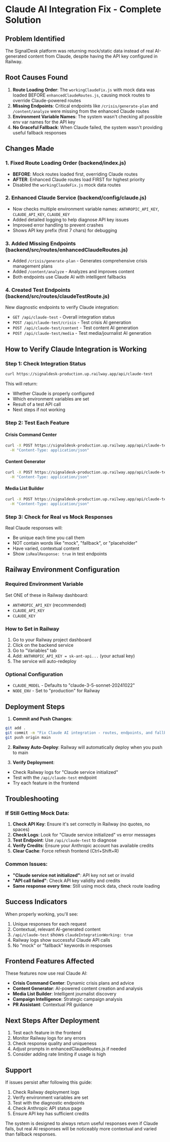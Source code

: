 # Claude AI Integration Fix - Complete Solution

## Problem Identified
The SignalDesk platform was returning mock/static data instead of real AI-generated content from Claude, despite having the API key configured in Railway.

## Root Causes Found
1. **Route Loading Order**: The `workingClaudeFix.js` with mock data was loaded BEFORE `enhancedClaudeRoutes.js`, causing mock routes to override Claude-powered routes
2. **Missing Endpoints**: Critical endpoints like `/crisis/generate-plan` and `/content/analyze` were missing from the enhanced Claude routes
3. **Environment Variable Names**: The system wasn't checking all possible env var names for the API key
4. **No Graceful Fallback**: When Claude failed, the system wasn't providing useful fallback responses

## Changes Made

### 1. Fixed Route Loading Order (backend/index.js)
- **BEFORE**: Mock routes loaded first, overriding Claude routes
- **AFTER**: Enhanced Claude routes load FIRST for highest priority
- Disabled the `workingClaudeFix.js` mock data routes

### 2. Enhanced Claude Service (backend/config/claude.js)
- Now checks multiple environment variable names: `ANTHROPIC_API_KEY`, `CLAUDE_API_KEY`, `CLAUDE_KEY`
- Added detailed logging to help diagnose API key issues
- Improved error handling to prevent crashes
- Shows API key prefix (first 7 chars) for debugging

### 3. Added Missing Endpoints (backend/src/routes/enhancedClaudeRoutes.js)
- Added `/crisis/generate-plan` - Generates comprehensive crisis management plans
- Added `/content/analyze` - Analyzes and improves content
- Both endpoints use Claude AI with intelligent fallbacks

### 4. Created Test Endpoints (backend/src/routes/claudeTestRoute.js)
New diagnostic endpoints to verify Claude integration:
- `GET /api/claude-test` - Overall integration status
- `POST /api/claude-test/crisis` - Test crisis AI generation
- `POST /api/claude-test/content` - Test content AI generation  
- `POST /api/claude-test/media` - Test media/journalist AI generation

## How to Verify Claude Integration is Working

### Step 1: Check Integration Status
```bash
curl https://signaldesk-production.up.railway.app/api/claude-test
```

This will return:
- Whether Claude is properly configured
- Which environment variables are set
- Result of a test API call
- Next steps if not working

### Step 2: Test Each Feature

#### Crisis Command Center
```bash
curl -X POST https://signaldesk-production.up.railway.app/api/claude-test/crisis \
  -H "Content-Type: application/json"
```

#### Content Generator
```bash
curl -X POST https://signaldesk-production.up.railway.app/api/claude-test/content \
  -H "Content-Type: application/json"
```

#### Media List Builder
```bash
curl -X POST https://signaldesk-production.up.railway.app/api/claude-test/media \
  -H "Content-Type: application/json"
```

### Step 3: Check for Real vs Mock Responses
Real Claude responses will:
- Be unique each time you call them
- NOT contain words like "mock", "fallback", or "placeholder"
- Have varied, contextual content
- Show `isRealResponse: true` in test endpoints

## Railway Environment Configuration

### Required Environment Variable
Set ONE of these in Railway dashboard:
- `ANTHROPIC_API_KEY` (recommended)
- `CLAUDE_API_KEY`
- `CLAUDE_KEY`

### How to Set in Railway
1. Go to your Railway project dashboard
2. Click on the backend service
3. Go to "Variables" tab
4. Add: `ANTHROPIC_API_KEY = sk-ant-api...` (your actual key)
5. The service will auto-redeploy

### Optional Configuration
- `CLAUDE_MODEL` - Defaults to "claude-3-5-sonnet-20241022"
- `NODE_ENV` - Set to "production" for Railway

## Deployment Steps

1. **Commit and Push Changes**:
```bash
git add .
git commit -m "Fix Claude AI integration - routes, endpoints, and fallbacks"
git push origin main
```

2. **Railway Auto-Deploy**: Railway will automatically deploy when you push to main

3. **Verify Deployment**: 
- Check Railway logs for "Claude service initialized"
- Test with the `/api/claude-test` endpoint
- Try each feature in the frontend

## Troubleshooting

### If Still Getting Mock Data:
1. **Check API Key**: Ensure it's set correctly in Railway (no quotes, no spaces)
2. **Check Logs**: Look for "Claude service initialized" vs error messages
3. **Test Endpoint**: Use `/api/claude-test` to diagnose
4. **Verify Credits**: Ensure your Anthropic account has available credits
5. **Clear Cache**: Force refresh frontend (Ctrl+Shift+R)

### Common Issues:
- **"Claude service not initialized"**: API key not set or invalid
- **"API call failed"**: Check API key validity and credits
- **Same response every time**: Still using mock data, check route loading

## Success Indicators
When properly working, you'll see:
1. Unique responses for each request
2. Contextual, relevant AI-generated content
3. `/api/claude-test` shows `claudeIntegrationWorking: true`
4. Railway logs show successful Claude API calls
5. No "mock" or "fallback" keywords in responses

## Frontend Features Affected
These features now use real Claude AI:
- **Crisis Command Center**: Dynamic crisis plans and advice
- **Content Generator**: AI-powered content creation and analysis
- **Media List Builder**: Intelligent journalist discovery
- **Campaign Intelligence**: Strategic campaign analysis
- **PR Assistant**: Contextual PR guidance

## Next Steps After Deployment
1. Test each feature in the frontend
2. Monitor Railway logs for any errors
3. Check response quality and uniqueness
4. Adjust prompts in enhancedClaudeRoutes.js if needed
5. Consider adding rate limiting if usage is high

## Support
If issues persist after following this guide:
1. Check Railway deployment logs
2. Verify environment variables are set
3. Test with the diagnostic endpoints
4. Check Anthropic API status page
5. Ensure API key has sufficient credits

The system is designed to always return useful responses even if Claude fails, but real AI responses will be noticeably more contextual and varied than fallback responses.